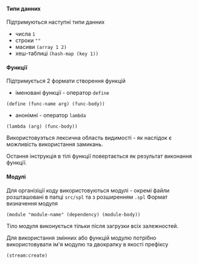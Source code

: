 #### Типи данних

Підтримуються наступні типи данних

- числа ```1```
- строки ```""```
- масиви ```(array 1 2)```
- хеш-таблиці ```(hash-map (key 1))```

#### Функції

Підтримується 2 формати створення функцій

- іменовані функції - оператор ```define```
```
(define (func-name arg) (func-body))
```
- анонімні - оператор ```lambda```
```
(lambda (arg) (func-body))
```

Використовуэться лексична область видимості - як наслідок є можливість використання замикань.

Остання інструкція в тілі функції повертається як результат виконання функції.

#### Модулі

Для організіції коду використовуються модулі - окремі файли розшташовані в папці ```src/spl``` та з розширенням ```.spl```
Формат визначення модуля
```
(module "module-name" (dependency) (module-body))
```
Тіло модуля виконується тільки після загрузки всіх залежностей.

Для використання змінних або функцій модулю потрібно використовувати ім'я модулю та двокрапку в якості префіксу
```
(stream:create)
```
